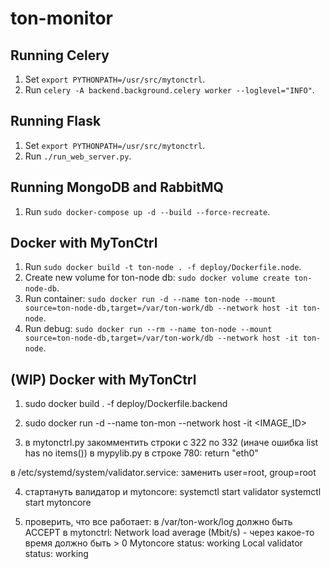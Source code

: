 # ton-monitor

## Running Celery
1. Set `export PYTHONPATH=/usr/src/mytonctrl`.
2. Run `celery -A backend.background.celery worker --loglevel="INFO"`.

## Running Flask
1. Set `export PYTHONPATH=/usr/src/mytonctrl`.
2. Run `./run_web_server.py`.

## Running MongoDB and RabbitMQ
1. Run `sudo docker-compose up -d --build --force-recreate`.


## Docker with MyTonCtrl
1. Run `sudo docker build -t ton-node . -f deploy/Dockerfile.node`.
2. Create new volume for ton-node db: `sudo docker volume create ton-node-db`.
3. Run container: `sudo docker run -d --name ton-node --mount source=ton-node-db,target=/var/ton-work/db --network host -it ton-node`.
4. Run debug: `sudo docker run --rm --name ton-node --mount source=ton-node-db,target=/var/ton-work/db --network host -it ton-node`.

## (WIP) Docker with MyTonCtrl
1. sudo docker build . -f deploy/Dockerfile.backend
2. sudo docker run -d --name ton-mon --network host -it <IMAGE_ID>

3. в mytonctrl.py закомментить строки с 322 по 332 (иначе ошибка list has no items())
в mypylib.py в строке 780:
return "eth0"

в /etc/systemd/system/validator.service:
заменить user=root, group=root

4. стартануть валидатор и mytoncore:
systemctl start validator
systemctl start mytoncore

5. проверить, что все работает:
в /var/ton-work/log должно быть ACCEPT
в mytonctrl:
 Network load average (Mbit/s) - через какое-то время должно быть > 0
 Mytoncore status: working
 Local validator status: working
